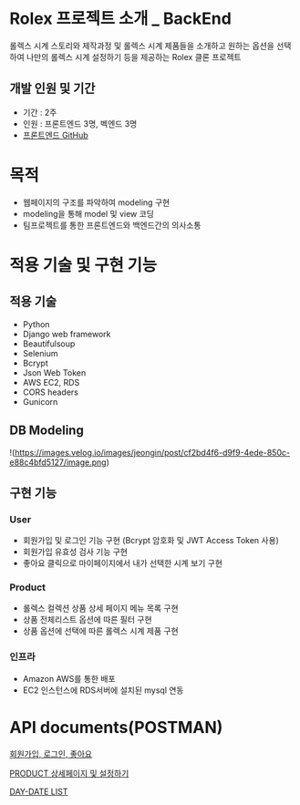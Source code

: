 # Rolex 프로젝트 소개 _ BackEnd

롤렉스 시계 스토리와 제작과정 및 롤렉스 시계 제품들을 소개하고 원하는 옵션을 선택하여 나만의 롤렉스 시계 설정하기 등을 제공하는 Rolex 클론 프로젝트

## 개발 인원 및  기간

- 기간 : 2주
- 인원 : 프론트엔드 3명, 벡엔드 3명
- [프론트엔드 GitHub](https://github.com/wecode-bootcamp-korea/Rolex-frontend)

# 목적
- 웹페이지의 구조를 파악하여 modeling 구현
- modeling을 통해 model 및 view 코딩
- 팀프로젝트를 통한 프론트엔드와 백엔드간의 의사소통

# 적용 기술 및 구현 기능

## 적용 기술

- Python
- Django web framework
- Beautifulsoup
- Selenium
- Bcrypt
- Json Web Token
- AWS EC2, RDS
- CORS headers
- Gunicorn

## DB Modeling
!(https://images.velog.io/images/jeongin/post/cf2bd4f6-d9f9-4ede-850c-e88c4bfd5127/image.png)

## 구현 기능

### User
- 회원가입 및 로그인 기능 구현
  (Bcrypt 암호화 및 JWT Access Token 사용)
- 회원가입 유효성 검사 기능 구현
- 좋아요 클릭으로 마이페이지에서 내가 선택한 시계 보기 구현

### Product
- 롤렉스 컬렉션 상품 상세 페이지 메뉴 목록 구현
- 상품 전체리스트 옵션에 따른 필터 구현
- 상품 옵션에 선택에 따른 롤렉스 시계 제품 구현

### 인프라
- Amazon AWS를 통한 배포
- EC2 인스턴스에 RDS서버에 설치된 mysql 연동

# API documents(POSTMAN)
[회원가입, 로그인, 좋아요](https://interstellar-sunset-788761.postman.co/collections/7338957-fceb2bce-0c66-4d27-82fe-479806136a99?version=latest&workspace=9e529a22-5100-4f53-85c7-608a41491819)

[PRODUCT 상세페이지 및 설정하기](https://interstellar-sunset-788761.postman.co/collections/10871481-cdba486f-5c26-4d62-8e16-d4464932eda3?version=latest&workspace=9e529a22-5100-4f53-85c7-608a41491819)

[DAY-DATE LIST](https://interstellar-sunset-788761.postman.co/collections/10871815-34aa5019-5c1b-4596-9fcf-a17a7bbf6023?version=latest&workspace=9e529a22-5100-4f53-85c7-608a41491819#e1a2af48-fdf1-4e74-8c93-1c5bc30ffa93)
